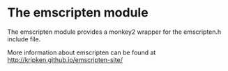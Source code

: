
# The emscripten module

The emscripten module provides a monkey2 wrapper for the emscripten.h include file.

More information about emscripten can be found at <a href=http://kripken.github.io/emscripten-site/ target=blank>http://kripken.github.io/emscripten-site/</a>
